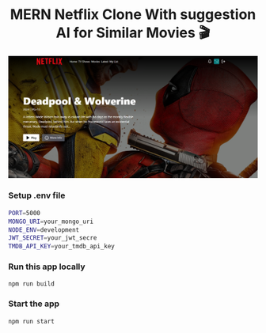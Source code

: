 <h1 align="center">MERN Netflix Clone  With suggestion AI for Similar Movies 🎬</h1>

![Demo App](/frontend/public/screenshot-for-readme.png)


### Setup .env file

```bash
PORT=5000
MONGO_URI=your_mongo_uri
NODE_ENV=development
JWT_SECRET=your_jwt_secre
TMDB_API_KEY=your_tmdb_api_key
```

### Run this app locally

```shell
npm run build
```

### Start the app

```shell
npm run start
```
